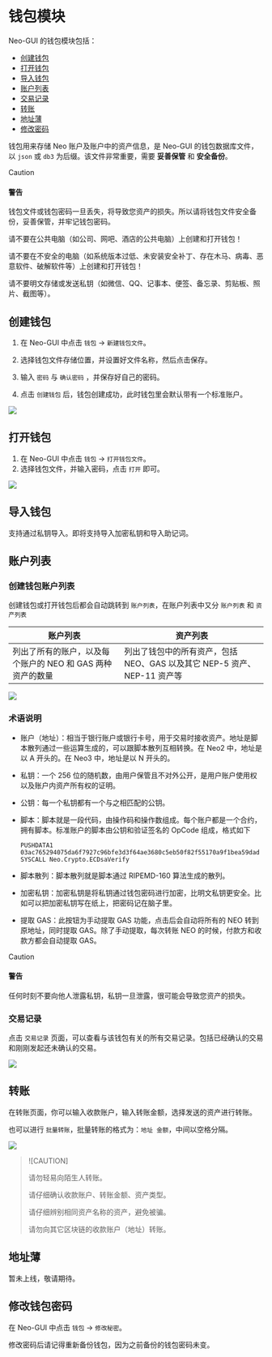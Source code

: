# 钱包模块

Neo-GUI 的钱包模块包括：

- [创建钱包](#创建钱包)
- [打开钱包](#打开钱包)
- [导入钱包](#导入钱包)
- [账户列表](#账户列表)
- [交易记录](#交易记录)
- [转账](#转账)
- [地址薄](#地址薄)
- [修改密码](#修改密码)

钱包用来存储 Neo 账户及账户中的资产信息，是 Neo-GUI 的钱包数据库文件，以 `json` 或 `db3` 为后缀。该文件非常重要，需要 **妥善保管** 和 **安全备份**。

> [!CAUTION]
>
> #### 警告
>
> 钱包文件或钱包密码一旦丢失，将导致您资产的损失。所以请将钱包文件安全备份，妥善保管，并牢记钱包密码。
>
> 请不要在公共电脑（如公司、网吧、酒店的公共电脑）上创建和打开钱包！
>
> 请不要在不安全的电脑（如系统版本过低、未安装安全补丁、存在木马、病毒、恶意软件、破解软件等）上创建和打开钱包！
>
> 请不要明文存储或发送私钥（如微信、QQ、记事本、便签、备忘录、剪贴板、照片、截图等）。

## 创建钱包

1. 在 Neo-GUI 中点击 `钱包` -> `新建钱包文件`。

2. 选择钱包文件存储位置，并设置好文件名称，然后点击保存。

3. 输入 `密码` 与 `确认密码` ，并保存好自己的密码。

4. 点击 `创建钱包` 后，钱包创建成功，此时钱包里会默认带有一个标准账户。

![](/assets/create-wallet.png)

## 打开钱包

1. 在 Neo-GUI 中点击 `钱包` -> `打开钱包文件`。
2. 选择钱包文件，并输入密码，点击 `打开` 即可。

![](/assets/open-wallet.png)

## 导入钱包

支持通过私钥导入。即将支持导入加密私钥和导入助记词。

## 账户列表

### 创建钱包账户列表

创建钱包或打开钱包后都会自动跳转到 `账户列表`，在账户列表中又分 `账户列表` 和 `资产列表`

| 账户列表                                                   | 资产列表                                                     |
| ---------------------------------------------------------- | ------------------------------------------------------------ |
| 列出了所有的账户，以及每个账户的 NEO 和 GAS 两种资产的数量 | 列出了钱包中的所有资产，包括 NEO、GAS 以及其它 NEP-5 资产、NEP-11 资产等 |

![](/assets/account-list.png)

### 术语说明

- 账户（地址）：相当于银行账户或银行卡号，用于交易时接收资产。地址是脚本散列通过一些运算生成的，可以跟脚本散列互相转换。在 Neo2 中，地址是以 A 开头的。在 Neo3 中，地址是以 N 开头的。 

- 私钥：一个 256 位的随机数，由用户保管且不对外公开，是用户账户使用权以及账户内资产所有权的证明。 

- 公钥：每一个私钥都有一个与之相匹配的公钥。

- 脚本：脚本就是一段代码，由操作码和操作数组成。每个账户都是一个合约，拥有脚本。标准账户的脚本由公钥和验证签名的 OpCode 组成，格式如下

  ```
  PUSHDATA1 03ac765294075da6f7927c96bfe3d3f64ae3680c5eb50f82f55170a9f1bea59dad
  SYSCALL Neo.Crypto.ECDsaVerify
  ```

- 脚本散列：脚本散列就是脚本通过 RIPEMD-160 算法生成的散列。
- 加密私钥：加密私钥是将私钥通过钱包密码进行加密，比明文私钥更安全。比如可以把加密私钥写在纸上，把密码记在脑子里。
- 提取 GAS：此按钮为手动提取 GAS 功能，点击后会自动将所有的 NEO 转到原地址，同时提取 GAS。除了手动提取，每次转账 NEO 的时候，付款方和收款方都会自动提取 GAS。

> [!CAUTION]
>
> #### 警告
>
> 任何时刻不要向他人泄露私钥，私钥一旦泄露，很可能会导致您资产的损失。

### 交易记录

点击 `交易记录` 页面，可以查看与该钱包有关的所有交易记录。包括已经确认的交易和刚刚发起还未确认的交易。

![](/assets/tx-list.png)

## 转账

在转账页面，你可以输入收款账户，输入转账金额，选择发送的资产进行转账。

也可以进行 `批量转账`，批量转账的格式为：`地址 金额`，中间以空格分隔。

![](/assets/transfer.png)

> ![CAUTION]
>
> 请勿轻易向陌生人转账。
>
> 请仔细确认收款账户、转账金额、资产类型。
>
> 请仔细辨别相同资产名称的资产，避免被骗。
>
> 请勿向其它区块链的收款账户（地址）转账。

## 地址薄

暂未上线，敬请期待。

## 修改钱包密码

在 Neo-GUI 中点击 `钱包` -> `修改秘密`。

修改密码后请记得重新备份钱包，因为之前备份的钱包密码未变。
